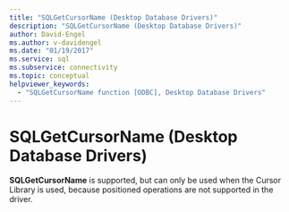 ```yaml
---
title: "SQLGetCursorName (Desktop Database Drivers)"
description: "SQLGetCursorName (Desktop Database Drivers)"
author: David-Engel
ms.author: v-davidengel
ms.date: "01/19/2017"
ms.service: sql
ms.subservice: connectivity
ms.topic: conceptual
helpviewer_keywords:
  - "SQLGetCursorName function [ODBC], Desktop Database Drivers"
---
```

# SQLGetCursorName (Desktop Database Drivers)
**SQLGetCursorName** is supported, but can only be used when the Cursor Library is used, because positioned operations are not supported in the driver.
